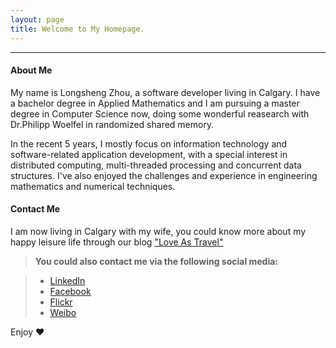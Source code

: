 ```yaml
---
layout: page
title: Welcome to My Homepage. 
---
```


-------------------

#### <i class="icon-pencil"></i> About Me

My name is Longsheng Zhou, a software developer living in Calgary.  I have a bachelor degree in Applied Mathematics and I am pursuing a master degree in Computer Science now, doing some wonderful reasearch with Dr.Philipp Woelfel in randomized shared memory.

In the recent 5 years, I mostly focus on information technology and software-related application development, with a special interest in distributed computing, multi-threaded processing and concurrent data structures. I've also enjoyed the challenges and experience in engineering mathematics and numerical techniques.

#### <i class="icon-pencil"></i> Contact Me

I am now living in Calgary with my wife, you could know more about my happy leisure life through our blog ["Love As Travel"](https://ca.linkedin.com/in/longshengzhou)

> **You could also contact me via the following social media:**

> - [LinkedIn](https://ca.linkedin.com/in/longshengzhou)
> - [Facebook](https://www.facebook.com/longsheng.zhou)
> - [Flickr](https://www.flickr.com/photos/lszhou)
> - [Weibo](http://www.weibo.com/2614496813/profile?rightmod=1&wvr=6&mod=personinfo)

Enjoy ♥
